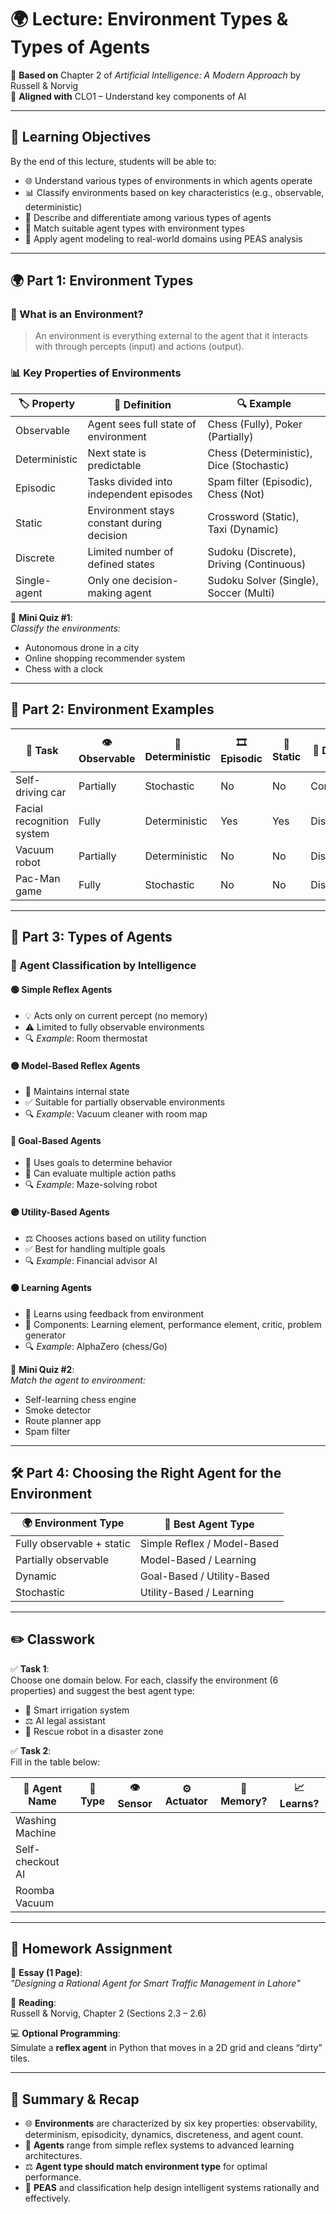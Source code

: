 # 🌍 Lecture: Environment Types & Types of Agents

📘 **Based on** Chapter 2 of *Artificial Intelligence: A Modern Approach* by Russell & Norvig  
🔗 **Aligned with** CLO1 – Understand key components of AI

---

## 🎯 Learning Objectives

By the end of this lecture, students will be able to:

- 🌐 Understand various types of environments in which agents operate  
- 📊 Classify environments based on key characteristics (e.g., observable, deterministic)  
- 🤖 Describe and differentiate among various types of agents  
- 🔄 Match suitable agent types with environment types  
- 🧰 Apply agent modeling to real-world domains using PEAS analysis  

---

## 🌍 Part 1: Environment Types

### 📘 What is an Environment?

> An environment is everything external to the agent that it interacts with through percepts (input) and actions (output).

### 📊 Key Properties of Environments

| 🏷️ Property      | 📖 Definition                                   | 🔍 Example                          |
|------------------|--------------------------------------------------|-------------------------------------|
| Observable       | Agent sees full state of environment             | Chess (Fully), Poker (Partially)   |
| Deterministic    | Next state is predictable                        | Chess (Deterministic), Dice (Stochastic) |
| Episodic         | Tasks divided into independent episodes          | Spam filter (Episodic), Chess (Not)|
| Static           | Environment stays constant during decision       | Crossword (Static), Taxi (Dynamic) |
| Discrete         | Limited number of defined states                 | Sudoku (Discrete), Driving (Continuous) |
| Single-agent     | Only one decision-making agent                   | Sudoku Solver (Single), Soccer (Multi) |

🧪 **Mini Quiz #1**:  
*Classify the environments:*
- Autonomous drone in a city  
- Online shopping recommender system  
- Chess with a clock  

---

## 🔄 Part 2: Environment Examples

| 🎯 Task                   | 👁️ Observable | 🎲 Deterministic | 🎞️ Episodic | 🛑 Static | 🧩 Discrete | 👥 Multi-agent |
|---------------------------|----------------|------------------|--------------|------------|---------------|----------------|
| Self-driving car          | Partially      | Stochastic        | No           | No         | Continuous     | Yes            |
| Facial recognition system | Fully          | Deterministic     | Yes          | Yes        | Discrete       | No             |
| Vacuum robot              | Partially      | Deterministic     | No           | No         | Discrete       | No             |
| Pac-Man game              | Fully          | Stochastic        | No           | No         | Discrete       | Yes            |

---

## 🧠 Part 3: Types of Agents

### 📘 Agent Classification by Intelligence

#### 🟢 Simple Reflex Agents
- 💡 Acts only on current percept (no memory)  
- ⚠️ Limited to fully observable environments  
- 🔍 *Example*: Room thermostat  

#### 🟡 Model-Based Reflex Agents
- 🧠 Maintains internal state  
- ✅ Suitable for partially observable environments  
- 🔍 *Example*: Vacuum cleaner with room map  

#### 🔵 Goal-Based Agents
- 🎯 Uses goals to determine behavior  
- 🔀 Can evaluate multiple action paths  
- 🔍 *Example*: Maze-solving robot  

#### 🟣 Utility-Based Agents
- ⚖️ Chooses actions based on utility function  
- ✅ Best for handling multiple goals  
- 🔍 *Example*: Financial advisor AI  

#### 🟠 Learning Agents
- 🧠 Learns using feedback from environment  
- 🧩 Components: Learning element, performance element, critic, problem generator  
- 🔍 *Example*: AlphaZero (chess/Go)

🧪 **Mini Quiz #2**:  
*Match the agent to environment:*  
- Self-learning chess engine  
- Smoke detector  
- Route planner app  
- Spam filter  

---

## 🛠️ Part 4: Choosing the Right Agent for the Environment

| 🌍 Environment Type                    | 🤖 Best Agent Type                     |
|----------------------------------------|----------------------------------------|
| Fully observable + static              | Simple Reflex / Model-Based            |
| Partially observable                   | Model-Based / Learning                 |
| Dynamic                                | Goal-Based / Utility-Based             |
| Stochastic                             | Utility-Based / Learning               |

---

## ✏️ Classwork

✅ **Task 1**:  
Choose one domain below. For each, classify the environment (6 properties) and suggest the best agent type:

- 🌱 Smart irrigation system  
- ⚖️ AI legal assistant  
- 🚨 Rescue robot in a disaster zone  

✅ **Task 2**:  
Fill in the table below:

| 🤖 Agent Name        | 🧠 Type             | 👁️ Sensor      | ⚙️ Actuator     | 🧠 Memory? | 📈 Learns? |
|----------------------|--------------------|----------------|----------------|------------|------------|
| Washing Machine       |                    |                |                |            |            |
| Self-checkout AI      |                    |                |                |            |            |
| Roomba Vacuum         |                    |                |                |            |            |

---

## 📝 Homework Assignment

📄 **Essay (1 Page)**:  
*"Designing a Rational Agent for Smart Traffic Management in Lahore"*

📖 **Reading**:  
Russell & Norvig, Chapter 2 (Sections 2.3 – 2.6)

💻 **Optional Programming**:  
Simulate a **reflex agent** in Python that moves in a 2D grid and cleans “dirty” tiles.

---

## 🧠 Summary & Recap

- 🌐 **Environments** are characterized by six key properties: observability, determinism, episodicity, dynamics, discreteness, and agent count.  
- 🧠 **Agents** range from simple reflex systems to advanced learning architectures.  
- ⚖️ **Agent type should match environment type** for optimal performance.  
- 🧩 **PEAS** and classification help design intelligent systems rationally and effectively.
